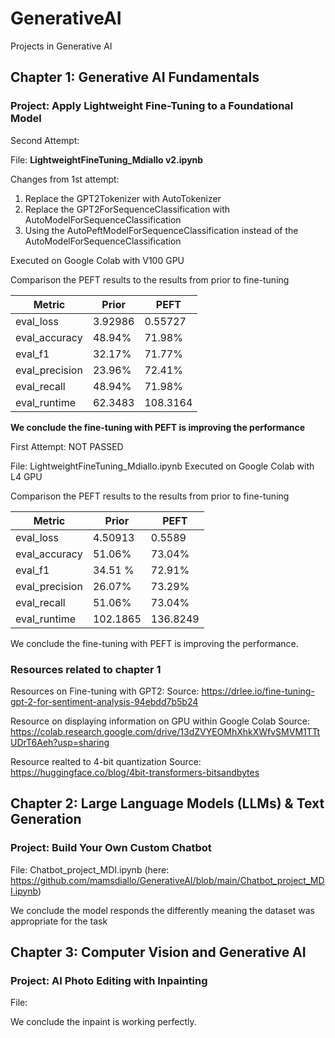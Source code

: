 # GenerativeAI
Projects in Generative AI
## Chapter 1: Generative AI Fundamentals
### Project: Apply Lightweight Fine-Tuning to a Foundational Model
Second Attempt:

File: **LightweightFineTuning_Mdiallo v2.ipynb** 

Changes from 1st attempt:
1. Replace the GPT2Tokenizer with AutoTokenizer
2. Replace the GPT2ForSequenceClassification with AutoModelForSequenceClassification
3. Using the AutoPeftModelForSequenceClassification instead of the AutoModelForSequenceClassification

Executed on Google Colab with V100 GPU

Comparison the PEFT results to the results from prior to fine-tuning

| Metric | Prior | PEFT |
| --- | ----------- | ----------- |
| eval_loss | 3.92986  | 0.55727 |
| eval_accuracy | 48.94% | 71.98% |
| eval_f1 | 32.17% | 71.77% |
| eval_precision | 23.96% | 72.41% |
| eval_recall | 48.94% | 71.98% |
| eval_runtime | 62.3483 | 108.3164 |

**We conclude the fine-tuning with PEFT is improving the performance**


First Attempt: NOT PASSED

File: LightweightFineTuning_Mdiallo.ipynb
Executed on Google Colab with L4 GPU

Comparison the PEFT results to the results from prior to fine-tuning

| Metric | Prior | PEFT |
| --- | ----------- | ----------- |
| eval_loss | 4.50913  | 0.5589 |
| eval_accuracy | 51.06% | 73.04% |
| eval_f1 | 34.51 % | 72.91% |
| eval_precision | 26.07% | 73.29% |
| eval_recall | 51.06% | 73.04% |
| eval_runtime | 102.1865 | 136.8249 |


We conclude the fine-tuning with PEFT is improving the performance.

### Resources related to chapter 1
Resources on Fine-tuning with GPT2: 
Source: https://drlee.io/fine-tuning-gpt-2-for-sentiment-analysis-94ebdd7b5b24 

Resource on displaying information on GPU within Google Colab
Source: https://colab.research.google.com/drive/13dZVYEOMhXhkXWfvSMVM1TTtUDrT6Aeh?usp=sharing

Resource realted to 4-bit quantization
Source: https://huggingface.co/blog/4bit-transformers-bitsandbytes

## Chapter 2: Large Language Models (LLMs) & Text Generation
### Project: Build Your Own Custom Chatbot

File: Chatbot_project_MDI.ipynb (here: https://github.com/mamsdiallo/GenerativeAI/blob/main/Chatbot_project_MDI.ipynb)

We conclude the model responds the differently meaning the dataset was appropriate for the task


## Chapter 3: Computer Vision and Generative AI
### Project: AI Photo Editing with Inpainting

File: 

We conclude the inpaint is working perfectly.
